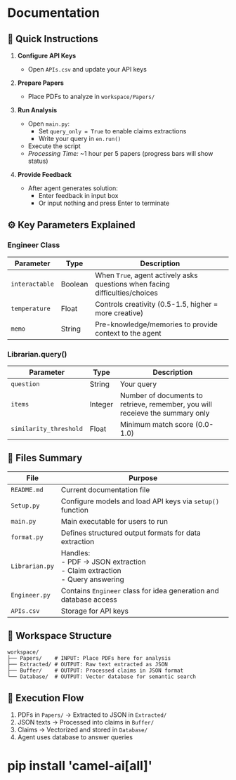 # Documentation

## 🔧 Quick Instructions
1. **Configure API Keys**  
   - Open `APIs.csv` and update your API keys

2. **Prepare Papers**  
   - Place PDFs to analyze in `workspace/Papers/`

3. **Run Analysis**  
   - Open `main.py`:
     - Set `query_only = True` to enable claims extractions
     - Write your query in `en.run()`
   - Execute the script
   - *Processing Time:* ~1 hour per 5 papers (progress bars will show status)

4. **Provide Feedback**  
   - After agent generates solution:
     - Enter feedback in input box
     - Or input nothing and press Enter to terminate

## ⚙️ Key Parameters Explained

### Engineer Class
| Parameter        | Type    | Description                                                                 |
|------------------|---------|-----------------------------------------------------------------------------|
| `interactable`   | Boolean | When `True`, agent actively asks questions when facing difficulties/choices |
| `temperature`    | Float   | Controls creativity (0.5-1.5, higher = more creative)                       |
| `memo`           | String  | Pre-knowledge/memories to provide context to the agent                      |

### Librarian.query()
| Parameter             | Type    | Description                                                                   |
|-----------------------|---------|-------------------------------------------------------------------------------|
| `question`            | String  | Your  query                                                                   |
| `items`               | Integer | Number of documents to retrieve, remember, you will receieve the summary only |
| `similarity_threshold`| Float   | Minimum match score (0.0-1.0)                                                 |

## 📁 Files Summary

| File           | Purpose                                                                        |
|----------------|--------------------------------------------------------------------------------|
| `README.md`    | Current documentation file                                                     |
| `Setup.py`     | Configure models and load API keys via `setup()` function                      |
| `main.py`      | Main executable for users to run                                               |
| `format.py`    | Defines structured output formats for data extraction                          |
| `Librarian.py` | Handles:<br>- PDF → JSON extraction<br>- Claim extraction<br>- Query answering |
| `Engineer.py`  | Contains `Engineer` class for idea generation and database access              |
| `APIs.csv`     | Storage for API keys                                                           |

## 📂 Workspace Structure
 ```
 workspace/
 ├── Papers/    # INPUT: Place PDFs here for analysis
 ├── Extracted/ # OUTPUT: Raw text extracted as JSON
 ├── Buffer/    # OUTPUT: Processed claims in JSON format
 └── Database/  # OUTPUT: Vector database for semantic search
 ```

## 🚀 Execution Flow
1. PDFs in `Papers/` → Extracted to JSON in `Extracted/`
2. JSON texts → Processed into claims in `Buffer/`
3. Claims → Vectorized and stored in `Database/`
4. Agent uses database to answer queries



# pip install 'camel-ai[all]' 





